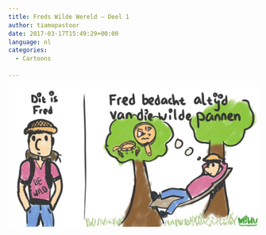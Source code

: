 ```yaml
---
title: Freds Wilde Wereld – Deel 1
author: tiamopastoor
date: 2017-03-17T15:49:29+00:00
language: nl
categories:
  - Cartoons

---
```


![](freds_wilde_wereld_1.webp)